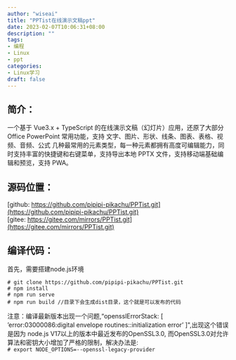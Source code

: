 ```yaml
---
author: "wiseai"
title: "PPTist在线演示文稿ppt"
date: 2023-02-07T10:06:31+08:00
description: ""
tags:
- 编程
- Linux
- ppt
categories:
- Linux学习
draft: false
---
```

简介：
--
一个基于 Vue3.x + TypeScript 的在线演示文稿（幻灯片）应用，还原了大部分 Office PowerPoint 常用功能，支持 文字、图片、形状、线条、图表、表格、视频、音频、公式 几种最常用的元素类型，每一种元素都拥有高度可编辑能力，同时支持丰富的快捷键和右键菜单，支持导出本地 PPTX 文件，支持移动端基础编辑和预览，支持 PWA。

源码位置：
--
[github: https://github.com/pipipi-pikachu/PPTist.git](https://github.com/pipipi-pikachu/PPTist.git)  
[gitee: https://gitee.com/mirrors/PPTist.git](https://gitee.com/mirrors/PPTist.git)  

编译代码：
--
首先，需要搭建node.js环境
```
# git clone https://github.com/pipipi-pikachu/PPTist.git
# npm install
# npm run serve
# npm run build //目录下会生成dist目录，这个就是可以发布的代码
```
注意：编译最新版本出现一个问题,“opensslErrorStack: [ ’error:03000086:digital envelope routines::initialization error’ ]",出现这个错误是因为 node.js V17以上的版本中最近发布的OpenSSL3.0, 而OpenSSL3.0对允许算法和密钥大小增加了严格的限制，解决办法是:  
`# export NODE_OPTIONS=--openssl-legacy-provider`  
